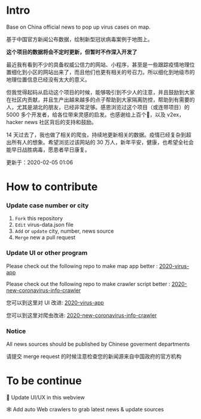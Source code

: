 Intro
========

Base on China official news to pop up virus cases on map. 

基于中国官方新闻公布数据，绘制新型冠状病毒案例于地图上。

**这个项目的数据将会不定时更新，但暂时不作深入开发了** 

最近我有看到不少的具备权威公信力的网站、小程序，甚至是一些跟踪疫情地理位置细化到小区的网站出来了，而且他们也更有相关的号召力。所以细化到地级市的地理位置信息已经没有太大的意义。

但我觉得起码从启动这个项目的时候，能够吸引到不少人的注意，并且鼓励到大家在社区内贡献，并且生产出越来越多的点子帮助到大家隔离防控，帮助到有需要的人，尤其是湖北的朋友，已经非常足够。感恩浏览过这个项目（或连带项目）的 5000 多个开发者，给各位带来灵感的启发。也感谢给上百个🌟，以及 v2ex，hacker news 社区背后的支持和鼓励。

14 天过去了，我也做了相关的爬虫，持续地更新相关的数据。疫情已经复杂到超出所有人的想象。希望浏览过该网站的 30 万人，新年平安，健康，也希望全社会能早日战胜病毒，愿患者早日康复。

更新于：2020-02-05 01:06

How to contribute 
=============

### Update case number or city 

1. `Fork` this repository
2. `Edit` virus-data.json file 
3. `Add` or `update` city, number, news source 
4. `Merge` new a pull request  

### Update UI or other program 

Please check out the following repo to make map app better : [2020-virus-app](https://github.com/lbj96347/2020-new-coronavirus-live-map)

Please check out the following repo to make crawler script better : [2020-new-coronavirus-info-crawler](https://github.com/lbj96347/2020-new-coronavirus-info-crawler)

您可以到这里对 UI 改进: [2020-virus-app](https://github.com/lbj96347/2020-new-coronavirus-live-map)

您可以到这里对爬虫改进: [2020-new-coronavirus-info-crawler](https://github.com/lbj96347/2020-new-coronavirus-info-crawler)

### Notice 

All news sources should be published by Chinese goverment departments 

请提交 merge request 的时候注意检查您的新闻源来自中国政府的官方机构

To be continue
==============

📝 Update UI/UX in this webview 

🕸 Add auto Web crawlers to grab latest news & update sources

